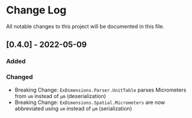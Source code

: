 # Change Log
All notable changes to this project will be documented in this file.
 
## [0.4.0] - 2022-05-09
 
### Added
   
### Changed
- Breaking Change: `ExDimensions.Parser.UnitTable` parses Micrometers from `um` instead of `μm` (deserialization)
- Breaking Change: `ExDimensions.Spatial.Micrometers` are now abbreviated using `um` instead of `μm` (serialization)
